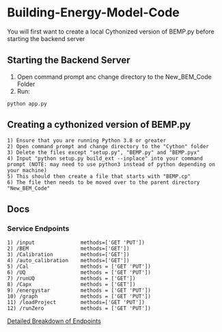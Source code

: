 # Building-Energy-Model-Code

You will first want to create a local Cythonized version of BEMP.py before starting the backend server

## Starting the Backend Server

1) Open command prompt anc change directory to the New_BEM_Code Folder
2) Run:
```
python app.py
```

## Creating a cythonized version of BEMP.py

    1) Ensure that you are running Python 3.8 or greater 
    2) Open command prompt and change directory to the "Cython" folder
    3) Delete the files except "setup.py", "BEMP.py" and "BEMP.pyx"
    4) Input "python setup.py build_ext --inplace" into your command prompt (NOTE: may need to use python3 instead of python depending on your machine)
    5) This should then create a file that starts with "BEMP.cp" 
    6) The file then needs to be moved over to the parent directory "New_BEM_Code"
    
## Docs

### Service Endpoints

    1) /input               methods=['GET 'PUT'])
    2) /BEM                 methods=['GET'])
    3) /Calibration         methods=['GET'])
    4) /auto_calibration    methods=['GET'])
    5) /Cal                 methods = ['GET 'PUT'])
    6) /UQ                  methods = ['GET 'PUT'])
    7) /runUQ               methods = ['GET'])
    8) /Capx                methods = ['GET'])
    9) /energystar          methods = ['GET 'PUT'])
    10) /graph              methods = ['GET 'PUT'])
    11) /loadProject        methods=['GET 'PUT'])
    12) /runZero            methods = ['GET 'PUT'])
    
[Detailed Breakdown of Endpoints](https://github.com/Joulea-com/BEM_Dashboard/blob/master/backend/New_BEM_Code/API_Response_Doc.md)
